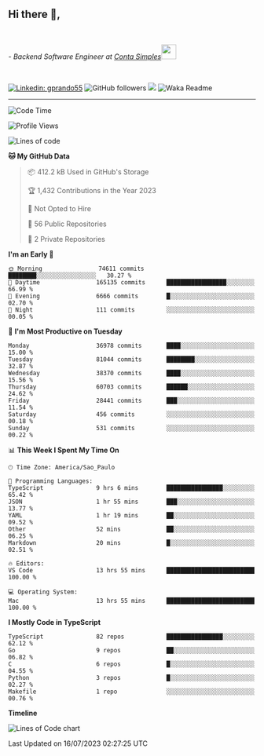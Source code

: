 <h2>Hi there  👋,</h2> </br>

<p><em>- Backend Software Engineer at <a href="https://contasimples.com">Conta Simples</a><img src="https://media.giphy.com/media/WUlplcMpOCEmTGBtBW/giphy.gif" width="30"> 
</em></p></br>


[![Linkedin: gprando55](https://img.shields.io/badge/-gprando55-blue?style=flat-square&logo=Linkedin&logoColor=white&link=https://www.linkedin.com/in/prandogabriel/)](https://www.linkedin.com/in/prandogabriel)
![GitHub followers](https://img.shields.io/github/followers/prandogabriel?label=Follow&style=social)
![](https://visitor-badge.glitch.me/badge?page_id=prandogabriel.prandogabriel)
![Waka Readme](https://github.com/prandogabriel/prandogabriel/workflows/Waka%20Readme/badge.svg)

---
<!--START_SECTION:waka-->
![Code Time](http://img.shields.io/badge/Code%20Time-2%2C506%20hrs%2053%20mins-blue)

![Profile Views](http://img.shields.io/badge/Profile%20Views-0-blue)

![Lines of code](https://img.shields.io/badge/From%20Hello%20World%20I%27ve%20Written-291.8%20million%20lines%20of%20code-blue)

**🐱 My GitHub Data** 

> 📦 412.2 kB Used in GitHub's Storage 
 > 
> 🏆 1,432 Contributions in the Year 2023
 > 
> 🚫 Not Opted to Hire
 > 
> 📜 56 Public Repositories 
 > 
> 🔑 2 Private Repositories 
 > 
**I'm an Early 🐤** 

```text
🌞 Morning                74611 commits       ████████░░░░░░░░░░░░░░░░░   30.27 % 
🌆 Daytime                165135 commits      █████████████████░░░░░░░░   66.99 % 
🌃 Evening                6666 commits        █░░░░░░░░░░░░░░░░░░░░░░░░   02.70 % 
🌙 Night                  111 commits         ░░░░░░░░░░░░░░░░░░░░░░░░░   00.05 % 
```
📅 **I'm Most Productive on Tuesday** 

```text
Monday                   36978 commits       ████░░░░░░░░░░░░░░░░░░░░░   15.00 % 
Tuesday                  81044 commits       ████████░░░░░░░░░░░░░░░░░   32.87 % 
Wednesday                38370 commits       ████░░░░░░░░░░░░░░░░░░░░░   15.56 % 
Thursday                 60703 commits       ██████░░░░░░░░░░░░░░░░░░░   24.62 % 
Friday                   28441 commits       ███░░░░░░░░░░░░░░░░░░░░░░   11.54 % 
Saturday                 456 commits         ░░░░░░░░░░░░░░░░░░░░░░░░░   00.18 % 
Sunday                   531 commits         ░░░░░░░░░░░░░░░░░░░░░░░░░   00.22 % 
```


📊 **This Week I Spent My Time On** 

```text
🕑︎ Time Zone: America/Sao_Paulo

💬 Programming Languages: 
TypeScript               9 hrs 6 mins        ████████████████░░░░░░░░░   65.42 % 
JSON                     1 hr 55 mins        ███░░░░░░░░░░░░░░░░░░░░░░   13.77 % 
YAML                     1 hr 19 mins        ██░░░░░░░░░░░░░░░░░░░░░░░   09.52 % 
Other                    52 mins             ██░░░░░░░░░░░░░░░░░░░░░░░   06.25 % 
Markdown                 20 mins             █░░░░░░░░░░░░░░░░░░░░░░░░   02.51 % 

🔥 Editors: 
VS Code                  13 hrs 55 mins      █████████████████████████   100.00 % 

💻 Operating System: 
Mac                      13 hrs 55 mins      █████████████████████████   100.00 % 
```

**I Mostly Code in TypeScript** 

```text
TypeScript               82 repos            ████████████████░░░░░░░░░   62.12 % 
Go                       9 repos             ██░░░░░░░░░░░░░░░░░░░░░░░   06.82 % 
C                        6 repos             █░░░░░░░░░░░░░░░░░░░░░░░░   04.55 % 
Python                   3 repos             █░░░░░░░░░░░░░░░░░░░░░░░░   02.27 % 
Makefile                 1 repo              ░░░░░░░░░░░░░░░░░░░░░░░░░   00.76 % 
```



**Timeline**

![Lines of Code chart](https://raw.githubusercontent.com/prandogabriel/prandogabriel/master/assets/bar_graph.png)


 Last Updated on 16/07/2023 02:27:25 UTC
<!--END_SECTION:waka-->
